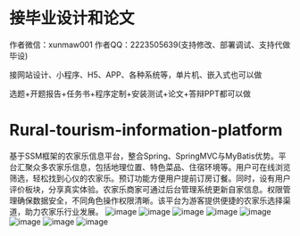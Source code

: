 # 接毕业设计和论文
作者微信：xunmaw001  作者QQ：2223505639(支持修改、部署调试、支持代做毕设)

接网站设计、小程序、H5、APP、各种系统等，单片机、嵌入式也可以做

选题+开题报告+任务书+程序定制+安装测试+论文+答辩PPT都可以做
# Rural-tourism-information-platform
基于SSM框架的农家乐信息平台，整合Spring、SpringMVC与MyBatis优势。平台汇聚众多农家乐信息，包括地理位置、特色菜品、住宿环境等。用户可在线浏览筛选，轻松找到心仪的农家乐。预订功能方便用户提前订房订餐。同时，设有用户评价板块，分享真实体验。农家乐商家可通过后台管理系统更新自家信息。权限管理确保数据安全，不同角色操作权限清晰。该平台为游客提供便捷的农家乐选择渠道，助力农家乐行业发展。
![image](https://github.com/user-attachments/assets/35d291b6-3aa9-4eab-b2d3-e9d926819b1c)
![image](https://github.com/user-attachments/assets/10dc23e4-4d37-4cd2-af7c-e5192c1643db)
![image](https://github.com/user-attachments/assets/01254494-9174-4584-a242-9c7a34800c4a)
![image](https://github.com/user-attachments/assets/32e1fea3-87e6-4e30-a719-82ac4eff2160)
![image](https://github.com/user-attachments/assets/180ac5fb-d7f4-4de6-9bba-df1eaccf09ee)
![image](https://github.com/user-attachments/assets/dba65996-45da-4a1a-908d-3468445df29b)
![image](https://github.com/user-attachments/assets/2cc141a9-3f4f-42de-9abd-690929b5b479)
![image](https://github.com/user-attachments/assets/784ca59a-b015-45bf-8159-a0fe487436fe)
